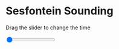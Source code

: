 <h1>Sesfontein Sounding</h1>
<p>Drag the slider to change the time</p>

<div class="slidecontainer">
<input oninput='setImage(this)' class="slider" type="range" min="0" max="6" value="0" step="1" />
<img id='img'/>
</div>

<script>
var img = document.getElementById('img');
var img_array = ['/assets/images/skwt/skd_sesfontein_wrfout_d01_2020-06-19_12:00:00.png',
'/assets/images/skwt/skd_sesfontein_wrfout_d01_2020-06-19_18:00:00.png',
'/assets/images/skwt/skd_sesfontein_wrfout_d01_2020-06-20_00:00:00.png',
'/assets/images/skwt/skd_sesfontein_wrfout_d01_2020-06-20_06:00:00.png',
'/assets/images/skwt/skd_sesfontein_wrfout_d01_2020-06-20_12:00:00.png',
'/assets/images/skwt/skd_sesfontein_wrfout_d01_2020-06-20_18:00:00.png',];
function setImage(obj)
{
        var value = obj.value;
        img.src = img_array[value];

}
</script>
